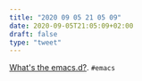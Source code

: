 ```yaml
---
title: "2020 09 05 21 05 09"
date: 2020-09-05T21:05:09+02:00
draft: false
type: "tweet"
---
```

[What's the emacs.d?](http://whattheemacsd.com/). `#emacs`
